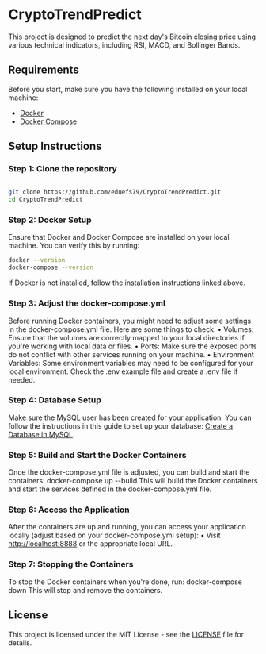 # CryptoTrendPredict

This project is designed to predict the next day's Bitcoin closing price using various technical indicators, including RSI, MACD, and Bollinger Bands.

## Requirements

Before you start, make sure you have the following installed on your local machine:

- [Docker](https://www.docker.com/get-started)
- [Docker Compose](https://docs.docker.com/compose/install/)

## Setup Instructions

### Step 1: Clone the repository


```bash

git clone https://github.com/eduefs79/CryptoTrendPredict.git
cd CryptoTrendPredict
```
### Step 2: Docker Setup
Ensure that Docker and Docker Compose are installed on your local machine. You can verify this by running:
```bash
docker --version
docker-compose --version
```
If Docker is not installed, follow the installation instructions linked above.
### Step 3: Adjust the docker-compose.yml
Before running Docker containers, you might need to adjust some settings in the docker-compose.yml file. Here are some things to check:
•	Volumes: Ensure that the volumes are correctly mapped to your local directories if you're working with local data or files.
•	Ports: Make sure the exposed ports do not conflict with other services running on your machine.
•	Environment Variables: Some environment variables may need to be configured for your local environment. Check the .env example file and create a .env file if needed.
### Step 4: Database Setup
Make sure the MySQL user has been created for your application. You can follow the instructions in this guide to set up your database: [Create a Database in MySQL](https://docs.bitnami.com/general/infrastructure/mysql/configuration/create-database-mysql/).
### Step 5: Build and Start the Docker Containers
Once the docker-compose.yml file is adjusted, you can build and start the containers:
docker-compose up --build
This will build the Docker containers and start the services defined in the docker-compose.yml file.
### Step 6: Access the Application
After the containers are up and running, you can access your application locally (adjust based on your docker-compose.yml setup):
•	Visit [http://localhost:8888](http://localhost:8888) or the appropriate local URL.
### Step 7: Stopping the Containers
To stop the Docker containers when you're done, run:
docker-compose down
This will stop and remove the containers.

## License

This project is licensed under the MIT License - see the [LICENSE](https://choosealicense.com/licenses/mit/) file for details.


</span>


